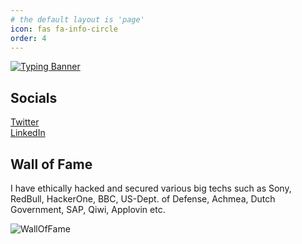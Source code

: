 ```yaml
---
# the default layout is 'page'
icon: fas fa-info-circle
order: 4
---
```


[![Typing Banner](https://readme-typing-svg.herokuapp.com?font=Fira+Code&size=70&duration=1500&pause=600&center=true&vCenter=true&multiline=true&width=1920&height=384&lines=Hi+👋!;I+am+Rohit%2Ca.k.a+@cyberK9;BugBounty+Hunter+%7C+HackerOne+Ambassador&repeat=false)](https://twitter.com/hackinsec)


<!-- I am Rohit, an Ethical Hacker , Bug Bounty Hunter and a Flet/Flutter developer.  -->

## Socials
<i class="fa-brands fa-twitter"></i>        <a href="https://twitter.com/hackinsec">Twitter</a><br>
<i class="fa-brands fa-linkedin"></i>                 <a href="https://linkedin.com/in/rohity264">LinkedIn</a><br>

## Wall of Fame
I have ethically hacked and secured various big techs such as Sony, RedBull, HackerOne, BBC, US-Dept. of Defense, Achmea, Dutch Government, SAP, Qiwi, Applovin etc.

![WallOfFame](https://i.postimg.cc/8P4FnBnZ/walloffame-WM.jpg)




